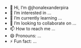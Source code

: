 - 👋 Hi, I’m @jhonalexanderpira
- 👀 I’m interested in ...
- 🌱 I’m currently learning ...
- 💞️ I’m looking to collaborate on ...
- 📫 How to reach me ...
- 😄 Pronouns: ...
- ⚡ Fun fact: ...

<!---
jhonalexanderpira/jhonalexanderpira is a ✨ special ✨ repository because its `README.md` (this file) appears on your GitHub profile.
You can click the Preview link to take a look at your changes.
--->
